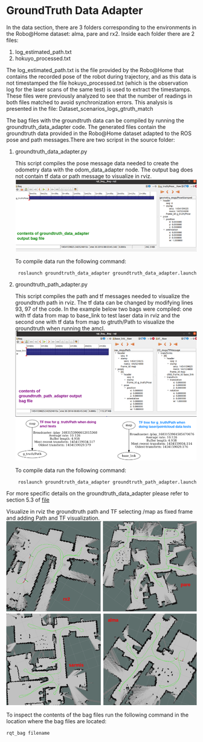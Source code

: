 # GroundTruth Data Adapter

In the data section, there are 3 folders corresponding to the environments in the Robo@Home dataset: alma, pare and rx2. 
Inside each folder there are 2 files:

1.  log_estimated_path.txt
2.  hokuyo_processed.txt

The log_estimated_path.txt is the file provided by the Robo@Home that contains the recorded pose of the robot during trajectory, and as this
data is not timestamped the file hokuyo_processed.txt (which is the observation log for the laser scans of the same test) is used to extract the
timestamps. These files were previously analyzed to see that the number of readings in both files matched to avoid synchronization errors. This analysis is presented in the file:
Dataset_scenarios_logs_gtruth_match

The bag files with the groundtruth data can be compiled by running the groundtruth_data_adapter code. 
The generated files contain the groundtruth data provided in the Robo@Home dataset adapted to the ROS pose and path messages.There are two scripst in the source folder:

1. groundtruth_data_adapter.py
	
	This script compiles the pose message data needed to create the odometry data with the odom_data_adapter node. The output bag does not contain
	tf data or path message to visualize in rviz.
	![GroundTruth Pose Data](gtruth_pose_bag.png)
	
	To compile data run the following command:
		
		roslaunch groundtruth_data_adapter groundtruth_data_adapter.launch 
	
2. groundtruth_path_adapter.py
	
	This script compiles the path and tf messages needed to visualize the groundtruth path in rviz. The tf data can be changed by modifying lines 93, 97 of the code.
	 In the example below two bags were compiled: one with tf data from map to base_link to test laser data in rviz and the second one with tf data from map to gtruth/Path to 
	 visualize the groundtruth when running the amcl. 
	![GroundTruth Path Data](gtruth_path_bag.png)
	![TF trees for gtruth path](gtruth_path_tftree_cases.png)
	
	To compile data run the following command:
		
		roslaunch groundtruth_data_adapter groundtruth_path_adapter.launch 

For more specific details on the groundtruth_data_adapter please refer to section 5.3 of [file](https://github.com/fernandaroeg/ROS_AMCL_Hybrid_Localization/blob/master/TFM_Localizacion_Rodriguez_Fernanda.pdf)

Visualize in rviz the groundtruth path and TF selecting /map as fixed frame and adding Path and TF visualization. 
![Rviz groundtruth path for all env](gtruth_path_tf_env.png)

To inspect the contents of the bag files run the following command in the location where the bag files are located: 

	rqt_bag filename 



